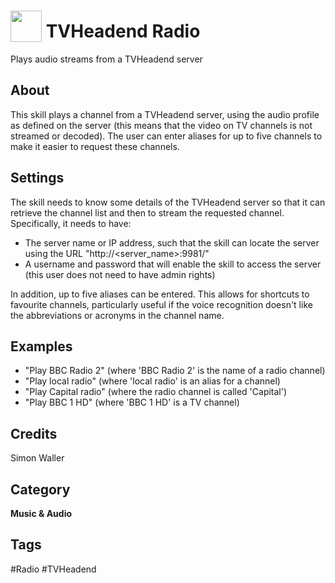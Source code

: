 # <img src="https://tvheadend.org/favicon.ico" width="50" height="50" style="vertical-align:bottom"/> TVHeadend Radio
Plays audio streams from a TVHeadend server

## About
This skill plays a channel from a TVHeadend server, using the audio profile as defined on the server (this means that the video on TV channels is not streamed or decoded). The user can enter aliases for up to five channels to make it easier to request these channels.

## Settings
The skill needs to know some details of the TVHeadend server so that it can retrieve the channel list and then to stream the requested channel. Specifically, it needs to have:
* The server name or IP address, such that the skill can locate the server using the URL "http://<server_name>:9981/"
* A username and password that will enable the skill to access the server (this user does not need to have admin rights)

In addition, up to five aliases can be entered. This allows for shortcuts to favourite channels, particularly useful if the voice recognition doesn't like the abbreviations or acronyms in the channel name.

## Examples
* "Play BBC Radio 2" (where 'BBC Radio 2' is the name of a radio channel)
* "Play local radio" (where 'local radio' is an alias for a channel)
* "Play Capital radio" (where the radio channel is called 'Capital')
* "Play BBC 1 HD" (where 'BBC 1 HD' is a TV channel)

## Credits
Simon Waller

## Category
**Music & Audio**

## Tags
#Radio
#TVHeadend
